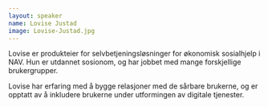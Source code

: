 ```yaml
---
layout: speaker
name: Lovise Justad
image: Lovise-Justad.jpg
---
```

Lovise er produkteier for selvbetjeningsløsninger for økonomisk sosialhjelp i NAV. Hun er utdannet sosionom, og har jobbet med mange forskjellige brukergrupper.

Lovise har erfaring med å bygge relasjoner med de sårbare brukerne, og er opptatt av å inkludere brukerne under utformingen av digitale tjenester.
